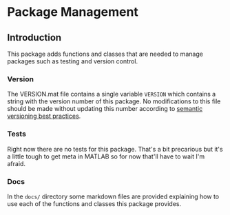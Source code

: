 # Package Management

## Introduction

This package adds functions and classes that are needed to manage packages such as testing and version control.

### Version

The VERSION.mat file contains a single variable `VERSION` which contains a string with the version number of this package. No modifications to this file should be made without updating this number according to [semantic versioning best practices](http://semver.org/).

### Tests

Right now there are no tests for this package. That's a bit precarious but it's a little tough to get meta in MATLAB so for now that'll have to wait I'm afraid.

### Docs

In the `docs/` directory some markdown files are provided explaining how to use each of the functions and classes this package provides.
